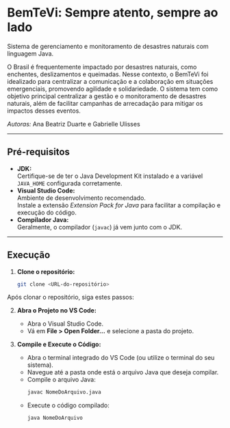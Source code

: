 # BemTeVi: Sempre atento, sempre ao lado

Sistema de gerenciamento e monitoramento de desastres naturais com linguagem Java.

O Brasil é frequentemente impactado por desastres naturais, como enchentes, deslizamentos e queimadas. Nesse contexto, o BemTeVi foi idealizado para centralizar a comunicação e a colaboração em situações emergenciais, promovendo agilidade e solidariedade. O sistema tem como objetivo principal centralizar a gestão e o monitoramento de desastres naturais, além de facilitar campanhas de arrecadação para mitigar os impactos desses eventos.

*Autoras:*
Ana Beatriz Duarte e Gabrielle Ulisses

---
 ## Pré-requisitos

- **JDK:**  
  Certifique-se de ter o Java Development Kit instalado e a variável `JAVA_HOME` configurada corretamente.
- **Visual Studio Code:**  
  Ambiente de desenvolvimento recomendado.  
  Instale a extensão _Extension Pack for Java_ para facilitar a compilação e execução do código.
- **Compilador Java:**  
  Geralmente, o compilador (`javac`) já vem junto com o JDK.

---
## Execução

1. **Clone o repositório:**

   ```bash
   git clone <URL-do-repositório>

Após clonar o repositório, siga estes passos:

2. **Abra o Projeto no VS Code:**

   - Abra o Visual Studio Code.
   - Vá em **File > Open Folder...** e selecione a pasta do projeto.

3. **Compile e Execute o Código:**

   - Abra o terminal integrado do VS Code (ou utilize o terminal do seu sistema).
   - Navegue até a pasta onde está o arquivo Java que deseja compilar.
   - Compile o arquivo Java:
     ```bash
     javac NomeDoArquivo.java
     ```
   - Execute o código compilado:
     ```bash
     java NomeDoArquivo
     ```

